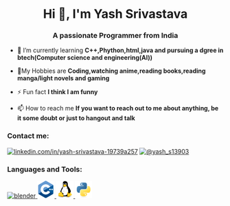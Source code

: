 <h1 align="center">Hi 👋, I'm Yash Srivastava</h1>
<h3 align="center">A passionate Programmer from India</h3>

- 🌱 I’m currently learning **C++,Phython,html,java and pursuing a dgree in btech(Computer science and engineering(AI))**

- 💭My Hobbies are **Coding,watching anime,reading books,reading manga/light novels and gaming**

- ⚡ Fun fact **I think I am funny**

- 📫 How to reach me **If you want to reach out to me about anything, be it some doubt or just to hangout and talk**
<h3 align="left">Contact me:</h3>
<p align="left">
<a href="https://www.linkedin.com/in/yash-srivastava-19739a257?lipi=urn%3Ali%3Apage%3Ad_flagship3_profile_view_base_contact_details%3BI%2FomUdfiT3Czxc9H9jA%2BTQ%3D%3D" target="blank"><img align="center" src="https://raw.githubusercontent.com/rahuldkjain/github-profile-readme-generator/master/src/images/icons/Social/linked-in-alt.svg" alt="linkedin.com/in/yash-srivastava-19739a257" height="30" width="40" /></a>
<a href="https://www.hackerrank.com/yash_s13903" target="blank"><img align="center" src="https://raw.githubusercontent.com/rahuldkjain/github-profile-readme-generator/master/src/images/icons/Social/hackerrank.svg" alt="@yash_s13903" height="30" width="40" /></a>
</p>

<h3 align="left">Languages and Tools:</h3>
<p align="left"> <a href="https://www.hackerrank.com/yash_s13903?hr_r=1" target="_blank" rel="noreferrer"> <img src="https://download.blender.org/branding/community/blender_community_badge_white.svg" alt="blender" width="40" height="40"/> </a> <a href="https://www.w3schools.com/cpp/" target="_blank" rel="noreferrer"> <img src="https://raw.githubusercontent.com/devicons/devicon/master/icons/cplusplus/cplusplus-original.svg" alt="cplusplus" width="40" height="40"/> </a> <a href="https://www.linux.org/" target="_blank" rel="noreferrer"> <img src="https://raw.githubusercontent.com/devicons/devicon/master/icons/linux/linux-original.svg" alt="linux" width="40" height="40"/> </a> <a href="https://www.python.org" target="_blank" rel="noreferrer"> <img src="https://raw.githubusercontent.com/devicons/devicon/master/icons/python/python-original.svg" alt="python" width="40" height="40"/> </a> </p>
